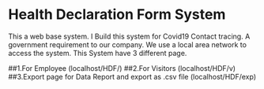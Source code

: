 # Health Declaration Form System 
This a web base system. I Build this system for Covid19 Contact tracing. 
A government requirement to our company. We use a local area network to access the system. 
This System have 3 different page. 

  ##1.For Employee (localhost/HDF/) 
  ##2.For Visitors (localhost/HDF/v)
  ##3.Export page for Data Report and export as .csv file (localhost/HDF/exp) 
